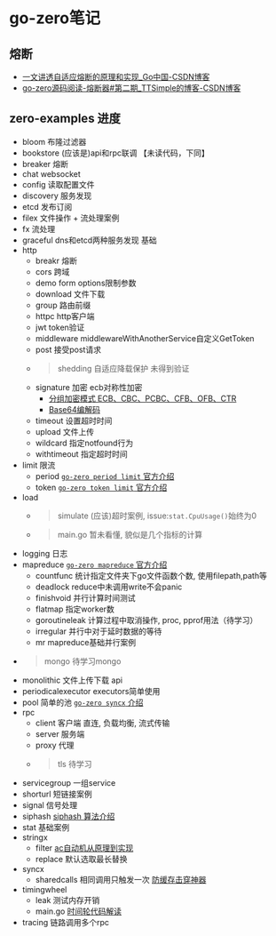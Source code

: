 # go-zero笔记


## 熔断
- [一文讲透自适应熔断的原理和实现_Go中国-CSDN博客](https://blog.csdn.net/RA681t58CJxsgCkJ31/article/details/121528224)
- [go-zero源码阅读-熔断器#第二期_TTSimple的博客-CSDN博客](https://blog.csdn.net/weixin_47218612/article/details/123817060)

## zero-examples 进度
- bloom 布隆过滤器
- bookstore (应该是)api和rpc联调 【未读代码，下同】
- breaker 熔断
- chat websocket
- config 读取配置文件
- discovery 服务发现
- etcd 发布订阅
- filex 文件操作 + 流处理案例
- fx 流处理
- graceful dns和etcd两种服务发现 基础
- http
  - breakr 熔断
  - cors 跨域
  - demo form options限制参数
  - download 文件下载
  - group 路由前缀
  - httpc http客户端
  - jwt token验证
  - middleware middlewareWithAnotherService自定义GetToken
  - post 接受post请求
  - >shedding 自适应降载保护 未得到验证 
  - signature 加密 ecb对称性加密 
    - [分组加密模式 ECB、CBC、PCBC、CFB、OFB、CTR](https://blog.csdn.net/u013073067/article/details/87086562) 
    - [Base64编解码](https://blog.csdn.net/lw112190/article/details/119907447)
  - timeout 设置超时时间
  - upload 文件上传
  - wildcard 指定notfound行为
  - withtimeout 指定超时时间
- limit 限流
  - period [`go-zero period limit` 官方介绍](https://go-zero.dev/cn/docs/blog/governance/periodlimit)
  - token [`go-zero token limit` 官方介绍](https://go-zero.dev/cn/docs/blog/governance/tokenlimit)
- load
  - >simulate (应该)超时案例, issue:`stat.CpuUsage()`始终为0
  - >main.go 暂未看懂, 貌似是几个指标的计算
- logging 日志
- mapreduce [`go-zero mapreduce` 官方介绍](https://go-zero.dev/cn/docs/blog/concurrency/mapreduce)
  - countfunc 统计指定文件夹下go文件函数个数, 使用filepath,path等
  - deadlock reduce中未调用write不会panic
  - finishvoid 并行计算时间测试
  - flatmap 指定worker数
  - goroutineleak 计算过程中取消操作, proc, pprof用法（待学习）
  - irregular 并行中对于延时数据的等待
  - mr mapreduce基础并行案例
- >mongo 待学习mongo
- monolithic 文件上传下载 api
- periodicalexecutor executors简单使用
- pool 简单的池 [`go-zero syncx` 介绍](https://zhuanlan.zhihu.com/p/364073325)
- rpc
  - client 客户端 直连, 负载均衡, 流式传输
  - server 服务端 
  - proxy 代理
  - >tls 待学习
- servicegroup 一组service
- shorturl 短链接案例
- signal 信号处理
- siphash [siphash 算法介绍](https://blog.csdn.net/dragon_trooquant/article/details/122458904)
- stat 基础案例
- stringx
  - filter [ac自动机从原理到实现](https://zhuanlan.zhihu.com/p/408665473)
  - replace 默认选取最长替换
- syncx
  - sharedcalls 相同调用只触发一次 [防缓存击穿神器](https://zhuanlan.zhihu.com/p/382965636)
- timingwheel 
  - leak 测试内存开销
  - main.go [时间轮代码解读](https://segmentfault.com/a/1190000041429846)
- tracing 链路调用多个rpc


